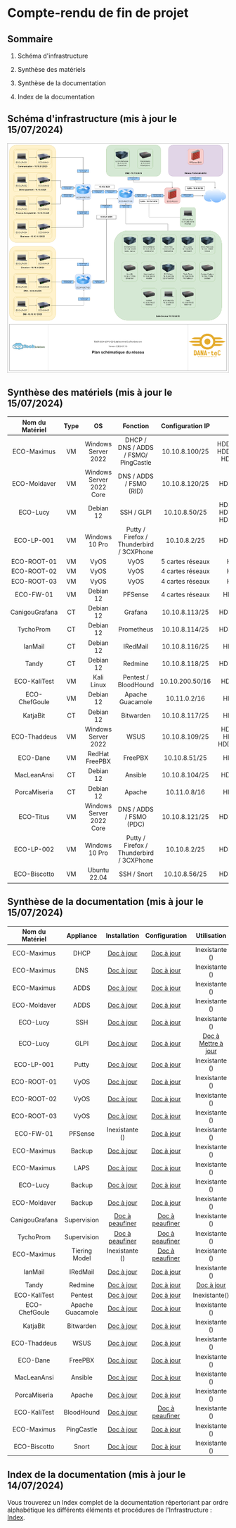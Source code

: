 # Compte-rendu de fin de projet

## Sommaire

1) Schéma d'infrastructure

2) Synthèse des matériels

3) Synthèse de la documentation

4) Index de la documentation

## Schéma d'infrastructure (mis à jour le 15/07/2024)

![Ecotech](/S20/ressource/EcoTech_Schema.png)

## Synthèse des matériels (mis à jour le 15/07/2024)

| Nom du Matériel | Type | OS | Fonction | Configuration IP | Hard Disk | RAM |
| :-: | :-: | :-: | :-: | :-: | :-: | :-: |
| ECO-Maximus | VM | Windows Server 2022 | DHCP / DNS / ADDS / FSMO/ PingCastle | 10.10.8.100/25 | HDD1(100Go/54Go/64%) HDD2(100Go/54Go/64%) HDD3(100Go/5Go/5%) | 8Go/62% |
| ECO-Moldaver | VM | Windows Server 2022 Core | DNS / ADDS / FSMO (RID) | 10.10.8.120/25 | HDD1(32Go/18Go/56%) | 2Go/44% |
| ECO-Lucy | VM | Debian 12 | SSH / GLPI | 10.10.8.50/25 | HDD1(32Go/25Go/80%) HDD2(32Go/25Go/82%) HDD3(35Go/34Go/98%) | 8Go/15% |
| ECO-LP-001 | VM | Windows 10 Pro | Putty / Firefox / Thunderbird / 3CXPhone | 10.10.8.2/25 | HDD1(50Go/19Go/38%) | 4Go/78% |
| ECO-ROOT-01 | VM | VyOS | VyOS | 5 cartes réseaux | HDD1(4Go/0G/0%) | 1Go/73% |
| ECO-ROOT-02 | VM | VyOS | VyOS | 4 cartes réseaux | HDD1(4Go/0G/0%) | 1Go/73% |
| ECO-ROOT-03 | VM | VyOS | VyOS | 4 cartes réseaux | HDD1(4Go/0G/0%) | 1Go/73% |
| ECO-FW-01 | VM | Debian 12 | PFSense | 4 cartes réseaux | HDD1(6Go/3Go/60%) | 2Go/65% |
| CanigouGrafana | CT | Debian 12 | Grafana | 10.10.8.113/25 | HDD1(25Go/23Go/93%) | 512Mo/15% |
| TychoProm | CT | Debian 12 | Prometheus | 10.10.8.114/25 | HDD1(20Go/17Go/87%) | 512Mo/15% |
| IanMail | CT | Debian 12 | IRedMail | 10.10.8.116/25 | HDD1(20Go/1Go/5%) | 2Go/28% |
| Tandy | CT | Debian 12 | Redmine | 10.10.8.118/25 | HDD1(30Go/27Go/91%) | 3Go/12% |
| ECO-KaliTest | VM | Kali Linux | Pentest / BloodHound | 10.10.200.50/16 | HDD1(100Go/0Go/0%) | 4Go/ 90% |
| ECO-ChefGoule | VM | Debian 12 | Apache Guacamole | 10.11.0.2/16 | HDD1(16Go/0Go/0%) | 4Go/30% |
| KatjaBit | CT | Debian 12 | Bitwarden | 10.10.8.117/25 | HDD1(25Go/2Go/5%) | 4Go/42% |
| ECO-Thaddeus | VM | Windows Server 2022 | WSUS | 10.10.8.109/25 | HDD1(32Go/9Go/31%) HDD2(32Go/0Go/0%) HDD3(32Go/Unallocated) | 4Go/55% |
| ECO-Dane | VM | RedHat FreePBX | FreePBX | 10.10.8.51/25 | HDD1(32Go/1Go/4%) | 4Go/57% |
| MacLeanAnsi | CT | Debian 12 | Ansible | 10.10.8.104/25 | HDD1(32Go/6Go/80%) | 4Go/58% |
| PorcaMiseria | CT | Debian 12 | Apache | 10.11.0.8/16 | HDD1(8Go/6Go/82%) | 2Go/3% |
| ECO-Titus | VM | Windows Server 2022 Core | DNS / ADDS / FSMO (PDC) | 10.10.8.121/25 | HDD1(32Go/18Go/56%) | 2Go/44% |
| ECO-LP-002 | VM | Windows 10 Pro | Putty / Firefox / Thunderbird / 3CXPhone | 10.10.8.2/25 | HDD1(50Go/19Go/38%) | 4Go/78% |
| ECO-Biscotto | VM | Ubuntu 22.04 | SSH / Snort | 10.10.8.56/25 | HDD1(32Go/14Go/45%) | 4Go/ 40% |

## Synthèse de la documentation (mis à jour le 15/07/2024)

| Nom du Matériel | Appliance | Installation | Configuration | Utilisation |
| :-: | :-: | :-: | :-: | :-: |
| ECO-Maximus | DHCP | [Doc à jour](/S09/annex/DHCP_WinServGUI.md) | [Doc à jour](/S09/annex/DHCP_WinServGUI.md) | Inexistante () |
| ECO-Maximus | DNS | [Doc à jour](/S09/annex/DNS_WinServGUI.md) | [Doc à jour](/S09/annex/DNS_WinServGUI.md) | Inexistante () |
| ECO-Maximus | ADDS | [Doc à jour](/S09/annex/ADDS_WinServGUI.md) | [Doc à jour](/S10/annex/ADDS_Conf_WinServGUI.md) | Inexistante () |
| ECO-Moldaver | ADDS | [Doc à jour](/S10/annex/ADDS_WinServCore.md) | [Doc à jour](/S10/annex/ADDS_WinServCore.md) | Inexistante () |
| ECO-Lucy | SSH | [Doc à jour](/S11/annex/SSH.md) | [Doc à jour](/S11/annex/SSH.md) | Inexistante () |
| ECO-Lucy | GLPI | [Doc à jour](/S11/annex/GLPI.md) | [Doc à jour](/S11/annex/GLPI.md) | [Doc à Mettre à jour](/S11/S11_USER_GUIDE.md) |
| ECO-LP-001 | Putty | [Doc à jour](/S11/annex/SSH.md) | [Doc à jour](/S11/annex/SSH.md) | Inexistante () |
| ECO-ROOT-01 | VyOS | [Doc à jour](/S12/annex/Vyos.md) | [Doc à jour](/S12/annex/Vyos.md) | Inexistante () |
| ECO-ROOT-02 | VyOS | [Doc à jour](/S12/annex/Vyos.md) | [Doc à jour](/S12/annex/Vyos.md) | Inexistante () |
| ECO-ROOT-03 | VyOS | [Doc à jour](/S12/annex/Vyos.md) | [Doc à jour](/S12/annex/Vyos.md) | Inexistante () |
| ECO-FW-01 | PFSense | Inexistante () | [Doc à jour](/S12/annex/PFSense.md) | Inexistante () |
| ECO-Maximus | Backup | [Doc à jour](/S13/annex/Backup.md) | [Doc à jour](/S13/annex/Backup.md) | Inexistante () |
| ECO-Maximus | LAPS | [Doc à jour](/S13/annex/LAPS.md) | [Doc à jour](/S13/annex/LAPS.md) | Inexistante () |
| ECO-Lucy | Backup | [Doc à jour](/S14/annex/Backup_Debian.md) | [Doc à jour](/S14/annex/Backup_Debian.md) | Inexistante () |
| ECO-Moldaver | Backup | [Doc à jour](/S14/annex/Backup_Core.md) | [Doc à jour](/S14/annex/Backup_Core.md) | Inexistante () |
| CanigouGrafana | Supervision | [Doc à peaufiner](/S14/annex/Supervision.md) | [Doc à peaufiner](/S14/annex/Supervision.md) | Inexistante () |
| TychoProm | Supervision | [Doc à peaufiner](/S14/annex/Supervision.md) | [Doc à peaufiner](/S14/annex/Supervision.md) | Inexistante () |
| ECO-Maximus | Tiering Model | Inexistante () | [Doc à peaufiner](/S14/annex/Tiering_Model.md) | Inexistante () |
| IanMail | IRedMail | [Doc à jour](/S15/annex/IRedMail.md) | [Doc à jour](/S15/annex/IRedMail.md) | Inexistante () |
| Tandy | Redmine | [Doc à jour](/S15/annex/Redmine.md) | [Doc à jour](/S15/annex/Redmine.md) | [Doc à jour](/S15/S15_USER_GUIDE.md) |
| ECO-KaliTest | Pentest | [Doc à jour](/S15/annex/KaliLinux.md) | [Doc à jour](/S15/annex/KaliLinux.md) | Inexistante() |
| ECO-ChefGoule| Apache Guacamole | [Doc à jour](/S15/annex/Guacamole.md) | [Doc à jour](/S15/annex/Guacamole.md) | Inexistante () |
| KatjaBit | Bitwarden | [Doc à jour](/S15/annex/Bitwarden.md) | [Doc à jour](/S15/annex/Bitwarden.md) | Inexistante () |
| ECO-Thaddeus | WSUS | [Doc à jour](/S16/annex/WSUS.md) | [Doc à jour](/S16/annex/WSUS.md) | Inexistante () |
| ECO-Dane | FreePBX | [Doc à jour](/S17/annex/FreePBX.md) | [Doc à jour](/S17/annex/FreePBX.md) | Inexistante () |
| MacLeanAnsi | Ansible | [Doc à jour](/S17/annex/Ansible.md) | [Doc à jour](/S17/annex/Ansible.md) | Inexistante () |
| PorcaMiseria | Apache | [Doc à jour](/S17/annex/Web_Apache.md) | [Doc à jour](/S17/annex/Web_Apache.md) | Inexistante () |
| ECO-KaliTest | BloodHound | [Doc à jour](/S18/annex/BloodHound.md) | [Doc à peaufiner](/S18/annex/BloodHound.md) | Inexistante () |
| ECO-Maximus | PingCastle | [Doc à jour](/S18/annex/PingCastle.md) | [Doc à jour](/S18/annex/PingCastle.md) | Inexistante () |
| ECO-Biscotto | Snort | [Doc à jour](/S19/annex/Snort.md) | [Doc à jour](/S19/annex/Snort.md) | Inexistante () |

## Index de la documentation (mis à jour le 14/07/2024)

Vous trouverez un Index complet de la documentation répertoriant par ordre alphabétique les différents éléments et procédures de l'Infrastructure : [Index](/S20/annex/Index.md).
